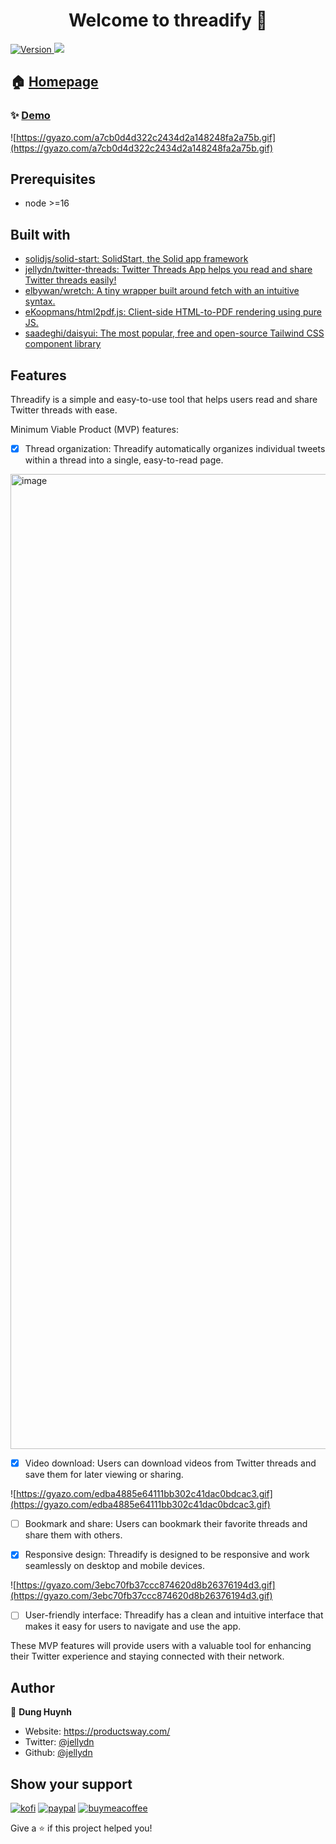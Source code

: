 <h1 align="center">Welcome to threadify 👋</h1>
<p>
  <a href="https://www.npmjs.com/package/threadify" target="_blank">
    <img alt="Version" src="https://img.shields.io/npm/v/threadify.svg">
  </a>
  <img src="https://img.shields.io/badge/node-%3E%3D16-blue.svg" />
</p>

## 🏠 [Homepage](https://github.com/jellydn/threadify-plus)

### ✨ [Demo](https://threadify.productsway.com)
![https://gyazo.com/a7cb0d4d322c2434d2a148248fa2a75b.gif](https://gyazo.com/a7cb0d4d322c2434d2a148248fa2a75b.gif)

## Prerequisites

- node >=16

## Built with

- [solidjs/solid-start: SolidStart, the Solid app framework](https://github.com/solidjs/solid-start)
- [jellydn/twitter-threads: Twitter Threads App helps you read and share Twitter threads easily!](https://github.com/jellydn/twitter-threads)
- [elbywan/wretch: A tiny wrapper built around fetch with an intuitive syntax.](https://github.com/elbywan/wretch)
- [eKoopmans/html2pdf.js: Client-side HTML-to-PDF rendering using pure JS.](https://github.com/eKoopmans/html2pdf.js#npm)
- [saadeghi/daisyui: The most popular, free and open-source Tailwind CSS component library](https://github.com/saadeghi/daisyui)


## Features

Threadify is a simple and easy-to-use tool that helps users read and share Twitter threads with ease.

Minimum Viable Product (MVP) features:

- [x] Thread organization: Threadify automatically organizes individual tweets within a thread into a single, easy-to-read page.
<img width="1560" alt="image" src="https://user-images.githubusercontent.com/870029/209857433-200aaee6-f92b-4b8d-a664-e1c498b9d781.png">

- [x] Video download: Users can download videos from Twitter threads and save them for later viewing or sharing.

![https://gyazo.com/edba4885e64111bb302c41dac0bdcac3.gif](https://gyazo.com/edba4885e64111bb302c41dac0bdcac3.gif)

- [ ] Bookmark and share: Users can bookmark their favorite threads and share them with others.

- [x] Responsive design: Threadify is designed to be responsive and work seamlessly on desktop and mobile devices.

![https://gyazo.com/3ebc70fb37ccc874620d8b26376194d3.gif](https://gyazo.com/3ebc70fb37ccc874620d8b26376194d3.gif)

- [ ] User-friendly interface: Threadify has a clean and intuitive interface that makes it easy for users to navigate and use the app.

These MVP features will provide users with a valuable tool for enhancing their Twitter experience and staying connected with their network.

## Author

👤 **Dung Huynh**

- Website: https://productsway.com/
- Twitter: [@jellydn](https://twitter.com/jellydn)
- Github: [@jellydn](https://github.com/jellydn)

## Show your support

[![kofi](https://img.shields.io/badge/Ko--fi-F16061?style=for-the-badge&logo=ko-fi&logoColor=white)](https://ko-fi.com/dunghd)
[![paypal](https://img.shields.io/badge/PayPal-00457C?style=for-the-badge&logo=paypal&logoColor=white)](https://paypal.me/dunghd)
[![buymeacoffee](https://img.shields.io/badge/Buy_Me_A_Coffee-FFDD00?style=for-the-badge&logo=buy-me-a-coffee&logoColor=black)](https://www.buymeacoffee.com/dunghd)

Give a ⭐️ if this project helped you!
